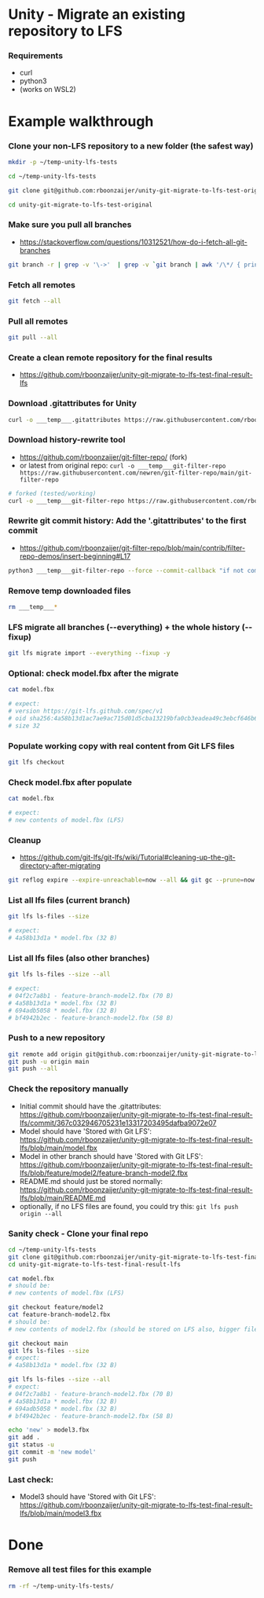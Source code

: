 # Unity - Migrate an existing repository to LFS

### Requirements

- curl
- python3
- (works on WSL2)

# Example walkthrough

### Clone your non-LFS repository to a new folder (the safest way)

```bash
mkdir -p ~/temp-unity-lfs-tests

cd ~/temp-unity-lfs-tests

git clone git@github.com:rboonzaijer/unity-git-migrate-to-lfs-test-original.git

cd unity-git-migrate-to-lfs-test-original
```

### Make sure you pull all branches

- https://stackoverflow.com/questions/10312521/how-do-i-fetch-all-git-branches

```bash
git branch -r | grep -v '\->'  | grep -v `git branch | awk '/\*/ { print $2; }'`| while read remote; do git branch --track "${remote#origin/}" "$remote"; done
```

### Fetch all remotes

```bash
git fetch --all
```

### Pull all remotes
```bash
git pull --all
```

### Create a clean remote repository for the final results

- https://github.com/rboonzaijer/unity-git-migrate-to-lfs-test-final-result-lfs

### Download .gitattributes for Unity

```bash
curl -o ___temp___.gitattributes https://raw.githubusercontent.com/rboonzaijer/unity-quickstart/main/all-unity-root-files/.gitattributes
```

### Download history-rewrite tool

- https://github.com/rboonzaijer/git-filter-repo/ (fork)
- or latest from original repo: `curl -o ___temp___git-filter-repo https://raw.githubusercontent.com/newren/git-filter-repo/main/git-filter-repo`

```bash
# forked (tested/working)
curl -o ___temp___git-filter-repo https://raw.githubusercontent.com/rboonzaijer/git-filter-repo/main/git-filter-repo
```

### Rewrite git commit history: Add the '.gitattributes' to the first commit

- https://github.com/rboonzaijer/git-filter-repo/blob/main/contrib/filter-repo-demos/insert-beginning#L17

```bash
python3 ___temp___git-filter-repo --force --commit-callback "if not commit.parents: commit.file_changes.append(FileChange(b'M', b'.gitattributes', bytes('$(git hash-object -w '___temp___.gitattributes')',encoding='utf-8'), b'100644'))"
```

### Remove temp downloaded files

```bash
rm ___temp___*
```

### LFS migrate all branches (--everything) + the whole history (--fixup)

```bash
git lfs migrate import --everything --fixup -y
```

### Optional: check model.fbx after the migrate
```bash
cat model.fbx

# expect:
# version https://git-lfs.github.com/spec/v1
# oid sha256:4a58b13d1ac7ae9ac715d01d5cba13219bfa0cb3eadea49c3ebcf646b6d7904d
# size 32
```

### Populate working copy with real content from Git LFS files

```bash
git lfs checkout
```

### Check model.fbx after populate

```bash
cat model.fbx

# expect:
# new contents of model.fbx (LFS)
```

### Cleanup

- https://github.com/git-lfs/git-lfs/wiki/Tutorial#cleaning-up-the-git-directory-after-migrating

```bash
git reflog expire --expire-unreachable=now --all && git gc --prune=now
```

### List all lfs files (current branch)

```bash
git lfs ls-files --size

# expect:
# 4a58b13d1a * model.fbx (32 B)
```

### List all lfs files (also other branches)

```bash
git lfs ls-files --size --all

# expect:
# 04f2c7a8b1 - feature-branch-model2.fbx (70 B)
# 4a58b13d1a * model.fbx (32 B)
# 694adb5058 * model.fbx (32 B)
# bf4942b2ec - feature-branch-model2.fbx (58 B)
```

### Push to a new repository

```bash
git remote add origin git@github.com:rboonzaijer/unity-git-migrate-to-lfs-test-final-result-lfs.git
git push -u origin main
git push --all
```

### Check the repository manually

- Initial commit should have the .gitattributes: https://github.com/rboonzaijer/unity-git-migrate-to-lfs-test-final-result-lfs/commit/367c032946705231e13317203495dafba9072e07
- Model should have 'Stored with Git LFS': https://github.com/rboonzaijer/unity-git-migrate-to-lfs-test-final-result-lfs/blob/main/model.fbx
- Model in other branch should have 'Stored with Git LFS': https://github.com/rboonzaijer/unity-git-migrate-to-lfs-test-final-result-lfs/blob/feature/model2/feature-branch-model2.fbx
- README.md should just be stored normally: https://github.com/rboonzaijer/unity-git-migrate-to-lfs-test-final-result-lfs/blob/main/README.md
- optionally, if no LFS files are found, you could try this: `git lfs push origin --all`

### Sanity check - Clone your final repo

```bash
cd ~/temp-unity-lfs-tests
git clone git@github.com:rboonzaijer/unity-git-migrate-to-lfs-test-final-result-lfs.git
cd unity-git-migrate-to-lfs-test-final-result-lfs

cat model.fbx
# should be:
# new contents of model.fbx (LFS)

git checkout feature/model2
cat feature-branch-model2.fbx
# should be:
# new contents of model2.fbx (should be stored on LFS also, bigger file

git checkout main
git lfs ls-files --size
# expect:
# 4a58b13d1a * model.fbx (32 B)

git lfs ls-files --size --all
# expect:
# 04f2c7a8b1 - feature-branch-model2.fbx (70 B)
# 4a58b13d1a * model.fbx (32 B)
# 694adb5058 * model.fbx (32 B)
# bf4942b2ec - feature-branch-model2.fbx (58 B)

echo 'new' > model3.fbx
git add .
git status -u
git commit -m 'new model'
git push
```

### Last check:

- Model3 should have 'Stored with Git LFS': https://github.com/rboonzaijer/unity-git-migrate-to-lfs-test-final-result-lfs/blob/main/model3.fbx

# Done

### Remove all test files for this example

```bash
rm -rf ~/temp-unity-lfs-tests/
```
